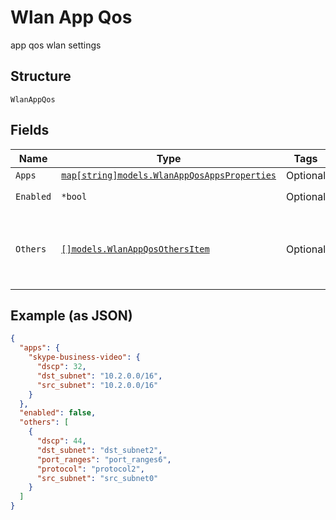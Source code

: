 
# Wlan App Qos

app qos wlan settings

## Structure

`WlanAppQos`

## Fields

| Name | Type | Tags | Description |
|  --- | --- | --- | --- |
| `Apps` | [`map[string]models.WlanAppQosAppsProperties`](../../doc/models/wlan-app-qos-apps-properties.md) | Optional | - |
| `Enabled` | `*bool` | Optional | **Default**: `false` |
| `Others` | [`[]models.WlanAppQosOthersItem`](../../doc/models/wlan-app-qos-others-item.md) | Optional | **Constraints**: *Minimum Items*: `1`, *Unique Items Required* |

## Example (as JSON)

```json
{
  "apps": {
    "skype-business-video": {
      "dscp": 32,
      "dst_subnet": "10.2.0.0/16",
      "src_subnet": "10.2.0.0/16"
    }
  },
  "enabled": false,
  "others": [
    {
      "dscp": 44,
      "dst_subnet": "dst_subnet2",
      "port_ranges": "port_ranges6",
      "protocol": "protocol2",
      "src_subnet": "src_subnet0"
    }
  ]
}
```


